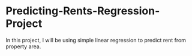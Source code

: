 # Predicting-Rents-Regression-Project
In this project, I will be using simple linear regression to predict rent from property area.
